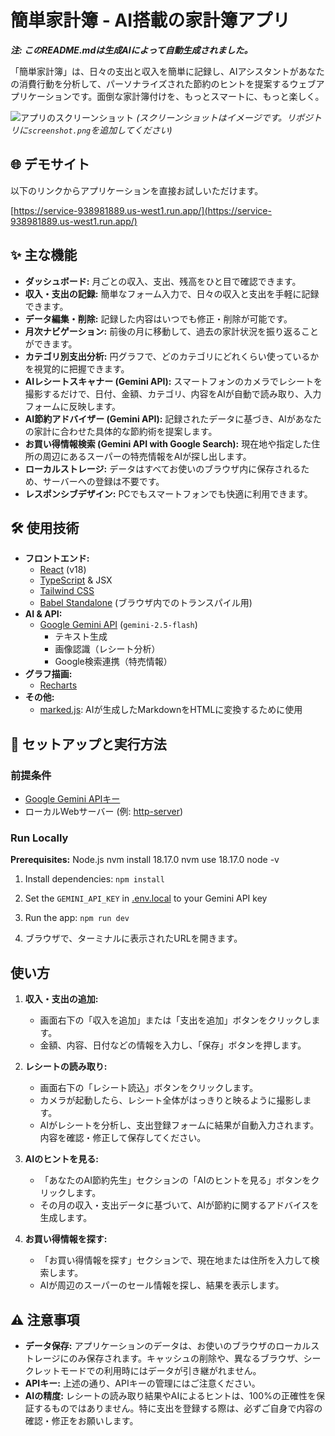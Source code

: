 # 簡単家計簿 - AI搭載の家計簿アプリ

***注: このREADME.mdは生成AIによって自動生成されました。***

「簡単家計簿」は、日々の支出と収入を簡単に記録し、AIアシスタントがあなたの消費行動を分析して、パーソナライズされた節約のヒントを提案するウェブアプリケーションです。面倒な家計簿付けを、もっとスマートに、もっと楽しく。

![アプリのスクリーンショット](./screenshot.png) 
*(スクリーンショットはイメージです。リポジトリに`screenshot.png`を追加してください)*

## 🌐 デモサイト

以下のリンクからアプリケーションを直接お試しいただけます。

[https://service-938981889.us-west1.run.app/](https://service-938981889.us-west1.run.app/)

## ✨ 主な機能

- **ダッシュボード:** 月ごとの収入、支出、残高をひと目で確認できます。
- **収入・支出の記録:** 簡単なフォーム入力で、日々の収入と支出を手軽に記録できます。
- **データ編集・削除:** 記録した内容はいつでも修正・削除が可能です。
- **月次ナビゲーション:** 前後の月に移動して、過去の家計状況を振り返ることができます。
- **カテゴリ別支出分析:** 円グラフで、どのカテゴリにどれくらい使っているかを視覚的に把握できます。
- **AIレシートスキャナー (Gemini API):** スマートフォンのカメラでレシートを撮影するだけで、日付、金額、カテゴリ、内容をAIが自動で読み取り、入力フォームに反映します。
- **AI節約アドバイザー (Gemini API):** 記録されたデータに基づき、AIがあなたの家計に合わせた具体的な節約術を提案します。
- **お買い得情報検索 (Gemini API with Google Search):** 現在地や指定した住所の周辺にあるスーパーの特売情報をAIが探し出します。
- **ローカルストレージ:** データはすべてお使いのブラウザ内に保存されるため、サーバーへの登録は不要です。
- **レスポンシブデザイン:** PCでもスマートフォンでも快適に利用できます。

## 🛠️ 使用技術

- **フロントエンド:**
  - [React](https://reactjs.org/) (v18)
  - [TypeScript](https://www.typescriptlang.org/) & JSX
  - [Tailwind CSS](https://tailwindcss.com/)
  - [Babel Standalone](https://babeljs.io/docs/en/babel-standalone) (ブラウザ内でのトランスパイル用)
- **AI & API:**
  - [Google Gemini API](https://ai.google.dev/) (`gemini-2.5-flash`)
    - テキスト生成
    - 画像認識（レシート分析）
    - Google検索連携（特売情報）
- **グラフ描画:**
  - [Recharts](https://recharts.org/)
- **その他:**
  - [marked.js](https://marked.js.org/): AIが生成したMarkdownをHTMLに変換するために使用

## 🚀 セットアップと実行方法

### 前提条件

- [Google Gemini APIキー](https://ai.google.dev/pricing)
- ローカルWebサーバー (例: [http-server](https://www.npmjs.com/package/http-server))

### Run Locally

**Prerequisites:**  Node.js
nvm install 18.17.0
nvm use 18.17.0
node -v

1. Install dependencies:
   `npm install`
2. Set the `GEMINI_API_KEY` in [.env.local](.env.local) to your Gemini API key
3. Run the app:
   `npm run dev`

4. ブラウザで、ターミナルに表示されたURLを開きます。

## 使い方

1. **収入・支出の追加:**
   - 画面右下の「収入を追加」または「支出を追加」ボタンをクリックします。
   - 金額、内容、日付などの情報を入力し、「保存」ボタンを押します。

2. **レシートの読み取り:**
   - 画面右下の「レシート読込」ボタンをクリックします。
   - カメラが起動したら、レシート全体がはっきりと映るように撮影します。
   - AIがレシートを分析し、支出登録フォームに結果が自動入力されます。内容を確認・修正して保存してください。

3. **AIのヒントを見る:**
   - 「あなたのAI節約先生」セクションの「AIのヒントを見る」ボタンをクリックします。
   - その月の収入・支出データに基づいて、AIが節約に関するアドバイスを生成します。

4. **お買い得情報を探す:**
   - 「お買い得情報を探す」セクションで、現在地または住所を入力して検索します。
   - AIが周辺のスーパーのセール情報を探し、結果を表示します。

## ⚠️ 注意事項

- **データ保存:** アプリケーションのデータは、お使いのブラウザのローカルストレージにのみ保存されます。キャッシュの削除や、異なるブラウザ、シークレットモードでの利用時にはデータが引き継がれません。
- **APIキー:** 上述の通り、APIキーの管理にはご注意ください。
- **AIの精度:** レシートの読み取り結果やAIによるヒントは、100%の正確性を保証するものではありません。特に支出を登録する際は、必ずご自身で内容の確認・修正をお願いします。
